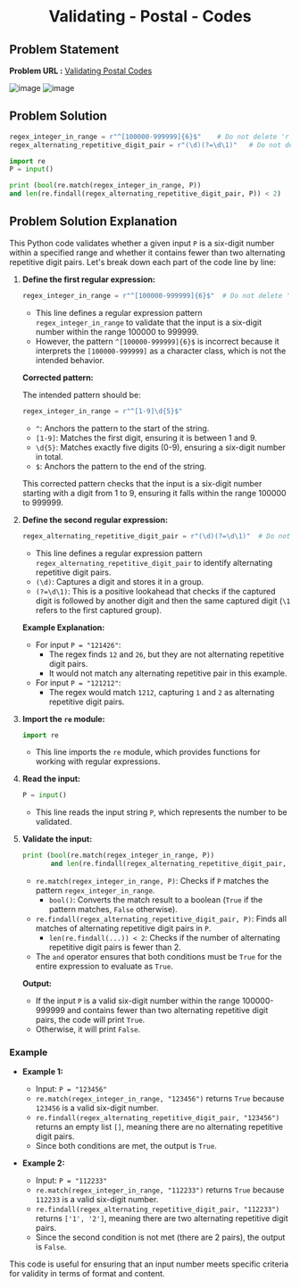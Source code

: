 <h1 align='center'>Validating - Postal - Codes</h1>

## Problem Statement

**Problem URL :** [Validating Postal Codes](https://www.hackerrank.com/challenges/validating-postalcode/problem?isFullScreen=true)

![image](https://github.com/user-attachments/assets/0c9eb8e2-b257-496a-952e-cc51c9eecd42)
![image](https://github.com/user-attachments/assets/db6a50f7-ccae-4d2b-8c5f-4a55b9b5601c)

## Problem Solution
```py
regex_integer_in_range = r"^[100000-999999]{6}$"	# Do not delete 'r'.
regex_alternating_repetitive_digit_pair = r"(\d)(?=\d\1)"	# Do not delete 'r'.

import re
P = input()

print (bool(re.match(regex_integer_in_range, P)) 
and len(re.findall(regex_alternating_repetitive_digit_pair, P)) < 2)
```

## Problem Solution Explanation
This Python code validates whether a given input `P` is a six-digit number within a specified range and whether it contains fewer than two alternating repetitive digit pairs. Let's break down each part of the code line by line:

1. **Define the first regular expression:**

    ```python
    regex_integer_in_range = r"^[100000-999999]{6}$"  # Do not delete 'r'.
    ```

    - This line defines a regular expression pattern `regex_integer_in_range` to validate that the input is a six-digit number within the range 100000 to 999999.
    - However, the pattern `^[100000-999999]{6}$` is incorrect because it interprets the `[100000-999999]` as a character class, which is not the intended behavior. 

    **Corrected pattern:**

    The intended pattern should be:

    ```python
    regex_integer_in_range = r"^[1-9]\d{5}$"
    ```

    - `^`: Anchors the pattern to the start of the string.
    - `[1-9]`: Matches the first digit, ensuring it is between 1 and 9.
    - `\d{5}`: Matches exactly five digits (0-9), ensuring a six-digit number in total.
    - `$`: Anchors the pattern to the end of the string.

    This corrected pattern checks that the input is a six-digit number starting with a digit from 1 to 9, ensuring it falls within the range 100000 to 999999.

2. **Define the second regular expression:**

    ```python
    regex_alternating_repetitive_digit_pair = r"(\d)(?=\d\1)"  # Do not delete 'r'.
    ```

    - This line defines a regular expression pattern `regex_alternating_repetitive_digit_pair` to identify alternating repetitive digit pairs.
    - `(\d)`: Captures a digit and stores it in a group.
    - `(?=\d\1)`: This is a positive lookahead that checks if the captured digit is followed by another digit and then the same captured digit (`\1` refers to the first captured group).

    **Example Explanation:**
    - For input `P = "121426"`:
        - The regex finds `12` and `26`, but they are not alternating repetitive digit pairs.
        - It would not match any alternating repetitive pair in this example.
    - For input `P = "121212"`:
        - The regex would match `1212`, capturing `1` and `2` as alternating repetitive digit pairs.

3. **Import the `re` module:**

    ```python
    import re
    ```

    - This line imports the `re` module, which provides functions for working with regular expressions.

4. **Read the input:**

    ```python
    P = input()
    ```

    - This line reads the input string `P`, which represents the number to be validated.

5. **Validate the input:**

    ```python
    print (bool(re.match(regex_integer_in_range, P)) 
           and len(re.findall(regex_alternating_repetitive_digit_pair, P)) < 2)
    ```

    - `re.match(regex_integer_in_range, P)`: Checks if `P` matches the pattern `regex_integer_in_range`.
        - `bool()`: Converts the match result to a boolean (`True` if the pattern matches, `False` otherwise).
    - `re.findall(regex_alternating_repetitive_digit_pair, P)`: Finds all matches of alternating repetitive digit pairs in `P`.
        - `len(re.findall(...)) < 2`: Checks if the number of alternating repetitive digit pairs is fewer than 2.
    - The `and` operator ensures that both conditions must be `True` for the entire expression to evaluate as `True`.

    **Output:**
    - If the input `P` is a valid six-digit number within the range 100000-999999 and contains fewer than two alternating repetitive digit pairs, the code will print `True`.
    - Otherwise, it will print `False`.

### Example

- **Example 1:**
    - Input: `P = "123456"`
    - `re.match(regex_integer_in_range, "123456")` returns `True` because `123456` is a valid six-digit number.
    - `re.findall(regex_alternating_repetitive_digit_pair, "123456")` returns an empty list `[]`, meaning there are no alternating repetitive digit pairs.
    - Since both conditions are met, the output is `True`.

- **Example 2:**
    - Input: `P = "112233"`
    - `re.match(regex_integer_in_range, "112233")` returns `True` because `112233` is a valid six-digit number.
    - `re.findall(regex_alternating_repetitive_digit_pair, "112233")` returns `['1', '2']`, meaning there are two alternating repetitive digit pairs.
    - Since the second condition is not met (there are 2 pairs), the output is `False`.

This code is useful for ensuring that an input number meets specific criteria for validity in terms of format and content.

